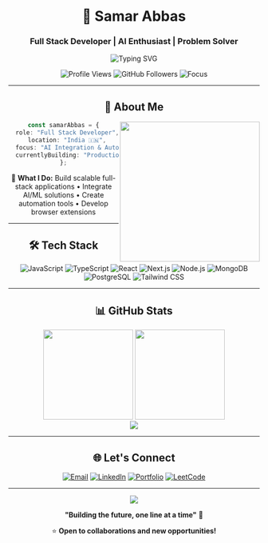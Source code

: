 <div align="center">
  
# 🚀 Samar Abbas
### Full Stack Developer | AI Enthusiast | Problem Solver

<img src="https://readme-typing-svg.demolab.com?font=Fira+Code&size=22&duration=3000&pause=1000&color=00D9FF&center=true&vCenter=true&width=600&lines=Hi+%F0%9F%91%8B%2C+I'm+Samar+Abbas;Full+Stack+Developer+%F0%9F%92%BB;Building+Amazing+Digital+Experiences+%E2%9C%A8;AI+%26+Automation+Enthusiast+%F0%9F%A4%96;Let's+Build+Something+Incredible!" alt="Typing SVG" />

<p align="center">
  <img src="https://komarev.com/ghpvc/?username=samar-abbas-786&label=Profile+Views&color=00d9ff&style=flat-square" alt="Profile Views" />
  <img src="https://img.shields.io/github/followers/samar-abbas-786?label=Followers&style=flat-square&color=00d9ff" alt="GitHub Followers" />
  <img src="https://img.shields.io/badge/Focus-Full%20Stack%20Development-00d9ff?style=flat-square" alt="Focus" />
</p>

---

## 🌟 About Me

<img align="right" src="https://user-images.githubusercontent.com/74038190/229223263-cf2e4b07-2615-4f87-9c38-e37600f8381a.gif" width="280"/>

```typescript
const samarAbbas = {
  role: "Full Stack Developer",
  location: "India 🇮🇳",
  focus: "AI Integration & Automation",
  currentlyBuilding: "Production-ready web applications"
};
```

🚀 **What I Do:** Build scalable full-stack applications • Integrate AI/ML solutions • Create automation tools • Develop browser extensions

---

## 🛠️ Tech Stack

<div align="center">

![JavaScript](https://img.shields.io/badge/JavaScript-F7DF1E?style=for-the-badge&logo=javascript&logoColor=black)
![TypeScript](https://img.shields.io/badge/TypeScript-007ACC?style=for-the-badge&logo=typescript&logoColor=white)
![React](https://img.shields.io/badge/React-20232A?style=for-the-badge&logo=react&logoColor=61DAFB)
![Next.js](https://img.shields.io/badge/Next.js-000000?style=for-the-badge&logo=nextdotjs&logoColor=white)
![Node.js](https://img.shields.io/badge/Node.js-43853D?style=for-the-badge&logo=node.js&logoColor=white)
![MongoDB](https://img.shields.io/badge/MongoDB-4EA94B?style=for-the-badge&logo=mongodb&logoColor=white)
![PostgreSQL](https://img.shields.io/badge/PostgreSQL-316192?style=for-the-badge&logo=postgresql&logoColor=white)
![Tailwind CSS](https://img.shields.io/badge/Tailwind_CSS-38B2AC?style=for-the-badge&logo=tailwind-css&logoColor=white)

</div>

---



## 📊 GitHub Stats

<div align="center">
  <img height="180em" src="https://github-readme-stats.vercel.app/api?username=samar-abbas-786&show_icons=true&theme=tokyonight&hide_border=true&bg_color=0D1117&title_color=00D9FF&icon_color=00D9FF&text_color=C9D1D9"/>
  <img height="180em" src="https://github-readme-stats.vercel.app/api/top-langs/?username=samar-abbas-786&layout=compact&theme=tokyonight&hide_border=true&bg_color=0D1117&title_color=00D9FF&text_color=C9D1D9"/>
</div>

<div align="center">
  <img src="https://github-readme-streak-stats.herokuapp.com/?user=samar-abbas-786&theme=tokyonight&hide_border=true&background=0D1117&stroke=00D9FF&ring=00D9FF&fire=00D9FF&currStreakLabel=00D9FF"/>
</div>

---

## 🌐 Let's Connect

<div align="center">
  
[![Email](https://img.shields.io/badge/Gmail-D14836?style=for-the-badge&logo=gmail&logoColor=white)](mailto:samarabbas172003@gmail.com)
[![LinkedIn](https://img.shields.io/badge/LinkedIn-0077B5?style=for-the-badge&logo=linkedin&logoColor=white)](https://linkedin.com/in/samar-abbas-a1ab4625a)
[![Portfolio](https://img.shields.io/badge/Portfolio-FF5722?style=for-the-badge&logo=firefox&logoColor=white)](https://samarabbas.dev)
[![LeetCode](https://img.shields.io/badge/LeetCode-FFA116?style=for-the-badge&logo=leetcode&logoColor=black)](https://leetcode.com/samar-abbas-786)

</div>

---

<div align="center">
  <img src="https://capsule-render.vercel.app/api?type=waving&color=gradient&height=80&section=footer"/>
</div>

<div align="center">
  
**"Building the future, one line at a time"** 🚀

⭐ **Open to collaborations and new opportunities!**

</div>
